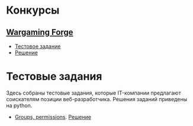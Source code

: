 # Конкурсы

## [Wargaming Forge](http://wgforge.wargaming.com/)

- [Тестовое задание](https://github.com/mxmaslin/Test-tasks/blob/master/Wargaming%20Forge%20Task/Task%20description.md "Тестовое задание конкурса Wargaming Forge")
- [Решение](https://github.com/mxmaslin/Test-tasks/blob/master/Wargaming%20Forge%20Task/Username_task_1_src.py "Решение тестового задания конкурса Wargaming Forge")


# Тестовые задания

Здесь собраны тестовые задания, которые IT-компании предлагают соискателям позиции веб-разработчика. Решения заданий приведены на python. 

- [Groups, permissions](test12.md). [Решение](https://github.com/mxmaslin/Test-tasks/tree/master/tests/loans)